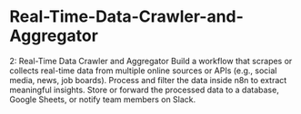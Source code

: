 # Real-Time-Data-Crawler-and-Aggregator
 2: Real-Time Data Crawler and Aggregator Build a workflow that scrapes or collects real-time data from multiple online sources or APIs (e.g., social media, news, job boards). Process and filter the data inside n8n to extract meaningful insights. Store or forward the processed data to a database, Google Sheets, or notify team members on Slack.

